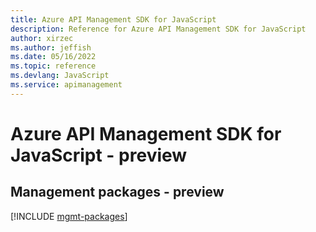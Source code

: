 ```yaml
---
title: Azure API Management SDK for JavaScript
description: Reference for Azure API Management SDK for JavaScript
author: xirzec
ms.author: jeffish
ms.date: 05/16/2022
ms.topic: reference
ms.devlang: JavaScript
ms.service: apimanagement
---
```

# Azure API Management SDK for JavaScript - preview
## Management packages - preview
[!INCLUDE [mgmt-packages](api-management-mgmt-index.md)]
